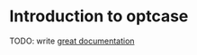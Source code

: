 # Introduction to optcase

TODO: write [great documentation](http://jacobian.org/writing/what-to-write/)
